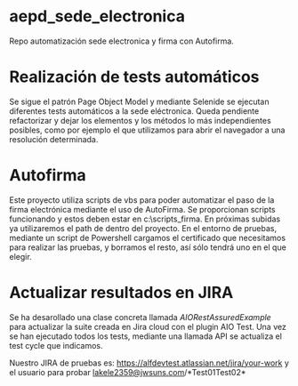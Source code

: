 # aepd_sede_electronica
Repo automatización sede electronica y firma con Autofirma.

# Realización de tests automáticos
Se sigue el patrón Page Object Model y mediante Selenide se ejecutan diferentes tests automáticos a la sede eléctronica. Queda pendiente refactorizar y dejar los elementos y los métodos lo más independientes posibles, como por ejemplo el que utilizamos para abrir el navegador a una resolución determinada.

# Autofirma
Este proyecto utiliza scripts de vbs para poder automatizar el paso de la firma electrónica mediante el uso de AutoFirma. Se proporcionan scripts funcionando y estos deben estar en c:\scripts_firma. En próximas subidas ya utilizaremos el path de dentro del proyecto.
En el entorno de pruebas, mediante un script de Powershell cargamos el certificado que necesitamos para realizar las pruebas, y borramos el resto, así sólo tendrá uno en el que elegir.

# Actualizar resultados en JIRA
Se ha desarollado una clase concreta llamada *AIORestAssuredExample* para actualizar la suite creada en Jira cloud con el plugin AIO Test. Una vez se han ejecutado todos los tests, mediante una llamada API se actualiza el test cycle que indicamos. 

Nuestro JIRA de pruebas es:
https://alfdevtest.atlassian.net/jira/your-work
y el usuario para probar lakele2359@jwsuns.com/\*Test01Test02\*


